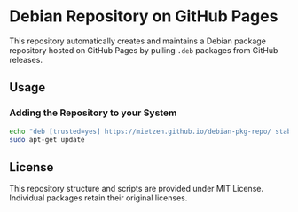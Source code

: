 # Debian Repository on GitHub Pages

This repository automatically creates and maintains a Debian package repository hosted on GitHub Pages by pulling `.deb` packages from GitHub releases.

## Usage

### Adding the Repository to your System

```bash
echo "deb [trusted=yes] https://mietzen.github.io/debian-pkg-repo/ stable main" | sudo tee /etc/apt/sources.list.d/mietzens-deb-pkgs.list
sudo apt-get update
```

## License

This repository structure and scripts are provided under MIT License. Individual packages retain their original licenses.
